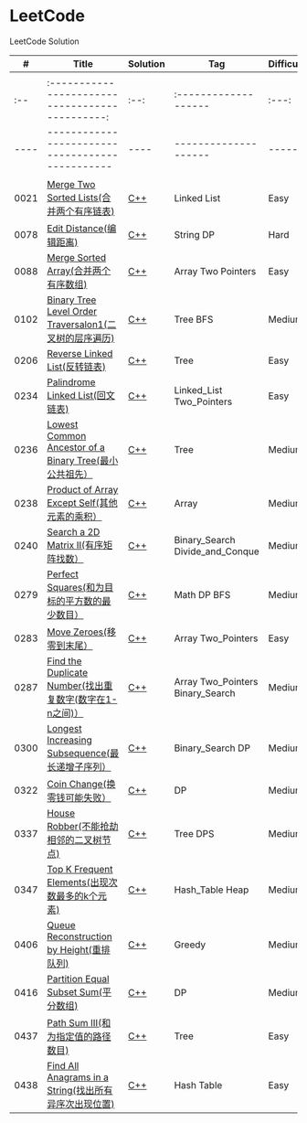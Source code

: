 # LeetCode
LeetCode Solution

| #    | Title | Solution | Tag  | Difficulty |
| ---- | ----- | -------- | ---- | ---------- |
|      |       |          |      |            |
| :--  | :---------------------------------------------: | :--: | :------------------- | :---: |
| ---- | ----------------------------------------------- | ---- | -------------------- | ----- |
|      |                                                 |      |                      |       |
|0021| [Merge Two Sorted Lists(合并两个有序链表)](https://leetcode.com/problems/merge-two-sorted-lists/) | [C++](https://github.com/ch-oak/leetcode_res/blob/master/leetcode_easy/0021.%20Merge%20Two%20Sorted%20Lists/0021.%20Merge%20Two%20Sorted%20Lists.cpp)|Linked List|Easy
|0078| [Edit Distance(编辑距离)](https://leetcode.com/problems/edit-distance/) | [C++](https://github.com/ch-oak/leetcode_res/blob/master/leetcode_hard/0072.%20Edit%20Distance/0072.%20Edit%20Distance.cpp)|String DP|Hard
|0088| [Merge Sorted Array(合并两个有序数组)](https://leetcode.com/problems/merge-sorted-array/) | [C++](https://github.com/ch-oak/leetcode_res/blob/master/leetcode_easy/0088.%20Merge%20Sorted%20Array/0088.%20Merge%20Sorted%20Array.cpp)|Array Two Pointers|Easy
|0102| [Binary Tree Level Order Traversalon1(二叉树的层序遍历)](https://leetcode.com/problems/reverse-linked-list/) | [C++](https://github.com/ch-oak/leetcode_res/blob/master/leetcode_medium/102.%20Binary%20Tree%20Level%20Order%20Traversalon1/102.%20Binary%20Tree%20Level%20Order%20Traversalon1.cpp)|Tree BFS|Medium
|0206| [Reverse Linked List(反转链表)](https://leetcode.com/problems/reverse-linked-list/) | [C++](https://github.com/ch-oak/leetcode_res/blob/master/leetcode_easy/206.%20Reverse%20Linked%20List/206.%20Reverse%20Linked%20List.cpp)|Tree|Easy
|0234| [Palindrome Linked List(回文链表)](https://leetcode.com/problems/palindrome-linked-list/)|[C++](https://github.com/ch-oak/leetcode_res/blob/master/leetcode_easy/234.%20Palindrome%20Linked%20List/234.%20Palindrome%20Linked%20List.cpp)|Linked_List Two_Pointers|Easy
|0236|[ Lowest Common Ancestor of a Binary Tree(最小公共祖先）](https://leetcode.com/problems/lowest-common-ancestor-of-a-binary-tree/)|[C++](https://github.com/ch-oak/leetcode_res/blob/master/leetcode_medium/236.%20Lowest%20Common%20Ancestor%20of%20a%20Binary%20Tree/236.%20Lowest%20Common%20Ancestor%20of%20a%20Binary%20Tree.cpp)|Tree|Medium
|0238|[ Product of Array Except Self(其他元素的乘积）](https://leetcode.com/problems/product-of-array-except-self/)|[C++](https://github.com/ch-oak/leetcode_res/blob/master/leetcode_medium/238.%20Product%20of%20Array%20Except%20Self/238.%20Product%20of%20Array%20Except%20Self.cpp)|Array|Medium
|0240|[ Search a 2D Matrix II(有序矩阵找数）](https://leetcode.com/problems/search-a-2d-matrix-ii/)|[C++](https://github.com/ch-oak/leetcode_res/blob/master/leetcode_medium/240.%20Search%20a%202D%20Matrix%20II/240.%20Search%20a%202D%20Matrix%20II.cpp)|Binary_Search  Divide_and_Conque|Medium
|0279|[ Perfect Squares(和为目标的平方数的最少数目）](https://leetcode.com/problems/perfect-squares/)|[C++](https://github.com/ch-oak/leetcode_res/blob/master/leetcode_medium/279.%20Perfect%20Squares/279.%20Perfect%20Squares.cpp)|Math DP BFS|Medium
|0283|[ Move Zeroes(移零到末尾）](https://leetcode.com/problems/move-zeroes/)|[C++](https://github.com/ch-oak/leetcode_res/blob/master/leetcode_easy/283.%20Move%20Zeroes/283.%20Move%20Zeroes.cpp)|Array Two_Pointers|Easy
|0287|[ Find the Duplicate Number(找出重复数字(数字在1-n之间)）](https://leetcode.com/problems/find-the-duplicate-number/)|[C++](https://github.com/ch-oak/leetcode_res/blob/master/leetcode_medium/287.%20Find%20the%20Duplicate%20Number/287.%20Find%20the%20Duplicate%20Number.cpp)|Array Two_Pointers Binary_Search|Medium
|0300|[ Longest Increasing Subsequence(最长递增子序列）](https://leetcode.com/problems/longest-increasing-subsequence/)|[C++](https://github.com/ch-oak/leetcode_res/blob/master/leetcode_medium/300.%20Longest%20Increasing%20Subsequence/300.%20Longest%20Increasing%20Subsequence.cpp)|Binary_Search DP|Medium
|0322|[ Coin Change(换零钱可能失败）](https://leetcode.com/problems/coin-change/)|[C++](https://github.com/ch-oak/leetcode_res/blob/master/leetcode_medium/322.%20Coin%20Change/322.%20Coin%20Change.cpp)|DP|Medium
|0337|[ House Robber(不能抢劫相邻的二叉树节点)](https://leetcode.com/problems/house-robber-iii/)|[C++](https://github.com/ch-oak/leetcode_res/blob/master/leetcode_medium/337.%20House%20Robber%20III/337.%20House%20Robber%20III.cpp)|Tree DPS|Medium
|0347|[ Top K Frequent Elements(出现次数最多的k个元素)](https://leetcode.com/problems/top-k-frequent-elements/)|[C++](https://github.com/ch-oak/leetcode_res/blob/master/leetcode_medium/347.%20Top%20K%20Frequent%20Elements/347.%20Top%20K%20Frequent%20Elements.cpp)|Hash_Table Heap|Medium
|0406|[ Queue Reconstruction by Height(重排队列)](https://leetcode.com/problems/queue-reconstruction-by-height/)|[C++](https://github.com/ch-oak/leetcode_res/blob/master/leetcode_medium/406.%20Queue%20Reconstruction%20by%20Height/406.%20Queue%20Reconstruction%20by%20Height.cpp)|Greedy|Medium
|0416|[ Partition Equal Subset Sum(平分数组)](https://leetcode.com/problems/partition-equal-subset-sum/)|[C++](https://github.com/ch-oak/leetcode_res/blob/master/leetcode_medium/416.%20Partition%20Equal%20Subset%20Sum/416.%20Partition%20Equal%20Subset%20Sum.cpp)|DP|Medium
|0437|[  Path Sum III(和为指定值的路径数目)](https://leetcode.com/problems/path-sum-iii/)|[C++](https://github.com/ch-oak/leetcode_res/blob/master/leetcode_easy/437.%20Path%20Sum%20III/437.%20Path%20Sum%20III.cpp)|Tree|Easy
|0438|[  Find All Anagrams in a String(找出所有异序次出现位置)](https://leetcode.com/problems/find-all-anagrams-in-a-string/)|[C++](https://github.com/ch-oak/leetcode_res/tree/master/leetcode_easy/438.%20Find%20All%20Anagrams%20in%20a%20String)|Hash Table|Easy

